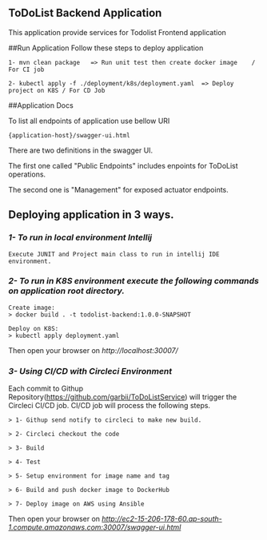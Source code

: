## ToDoList Backend Application
This application provide services for Todolist Frontend application

##Run Application
Follow these steps to deploy application
```
1- mvn clean package   => Run unit test then create docker image    / For CI job

2- kubectl apply -f ./deployment/k8s/deployment.yaml  => Deploy project on K8S / For CD Job
```
##Application Docs

To list all endpoints of application use bellow URI
```
{application-host}/swagger-ui.html
```
There are two definitions in the swagger UI. 

The first one called "Public Endpoints" includes enpoints for ToDoList operations.

The second one is "Management" for exposed actuator endpoints.

## Deploying application in 3 ways.

### *1- To run in local environment Intellij*

```
Execute JUNIT and Project main class to run in intellij IDE environment. 
```

### *2- To run in K8S environment execute the following commands on application root directory.*
```
Create image:
> docker build . -t todolist-backend:1.0.0-SNAPSHOT

Deploy on K8S:
> kubectl apply deployment.yaml
```
Then open your browser on *http://localhost:30007/*


### *3- Using CI/CD with Circleci Environment*

Each commit to Githup Repository(https://github.com/garbii/ToDoListService)
will trigger the Circleci CI/CD job. CI/CD job will process the following steps.
```
> 1- Githup send notify to circleci to make new build.

> 2- Circleci checkout the code

> 3- Build

> 4- Test

> 5- Setup environment for image name and tag

> 6- Build and push docker image to DockerHub 

> 7- Deploy image on AWS using Ansible
```
Then open your browser on *http://ec2-15-206-178-60.ap-south-1.compute.amazonaws.com:30007/swagger-ui.html*


